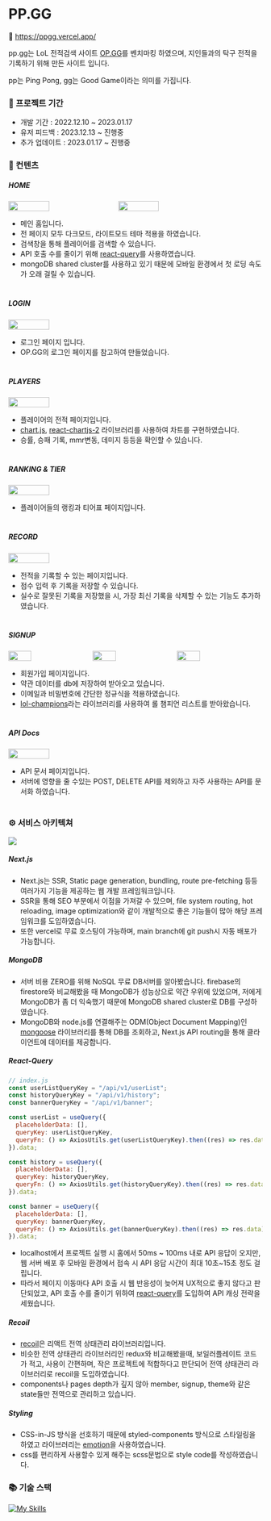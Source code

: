 # PP.GG

🔗 https://ppgg.vercel.app/

pp.gg는 LoL 전적검색 사이트 <a href="https://www.op.gg/" target="_blank">OP.GG</a>를 벤치마킹 하였으며,
지인들과의 탁구 전적을 기록하기 위해 만든 사이트 입니다.

pp는 Ping Pong, gg는 Good Game이라는 의미를 가집니다.

### 📆 프로젝트 기간

<ul>
    <li>개발 기간 : 2022.12.10 ~ 2023.01.17</li>
    <li>유저 피드백 : 2023.12.13 ~ 진행중</li>
    <li>추가 업데이트 : 2023.01.17 ~ 진행중</li>
</ul>
  
### 📖 컨텐츠

<div style="margin-bottom:40px;">
    <h5>HOME</h5>
    <div style="display:flex; gap:16px;">
        <img src="/public/gif/home.gif" width=40% height=40%>
        <img src="/public/gif/theme.gif" width=40% height=40%>
    </div>
    <div style="margin-top:8px;">
        <ul>
            <li>메인 홈입니다.</li>
            <li>전 페이지 모두 다크모드, 라이트모드 테마 적용을 하였습니다.</li>
            <li>검색창을 통해 플레이어를 검색할 수 있습니다.</li>
            <li>API 호출 수를 줄이기 위해 <a href="https://www.npmjs.com/package/react-query" target="_blank">react-query</a>를 사용하였습니다.</li>
            <li>mongoDB shared cluster를 사용하고 있기 때문에 모바일 환경에서 첫 로딩 속도가 오래 걸릴 수 있습니다.</li>
        </ul>
    </div>
</div>

<div style="margin-bottom:40px;">
    <h5>LOGIN</h5>
    <div style="display:flex; gap:16px;">
        <img src="/public/gif/login.gif" width=40% height=40%>
    </div>
    <div style="margin-top:8px;">
        <ul>
            <li>로그인 페이지 입니다.</li>
            <li>OP.GG의 로그인 페이지를 참고하여 만들었습니다.</li>
        </ul>
    </div>
</div>

<div style="margin-bottom:40px;">
    <h5>PLAYERS</h5>
    <div style="display:flex; gap:16px;">
        <img src="/public/gif/players.gif" width=40% height=40%>
    </div>
    <div style="margin-top:8px;">
        <ul>
            <li>플레이어의 전적 페이지입니다.</li>
            <li><a href="https://www.npmjs.com/package/chart.js?activeTab=readme" target="_blank">chart.js</a>, <a href="https://www.npmjs.com/package/react-chartjs-2" target="_blank">react-chartjs-2</a> 라이브러리를 사용하여 차트를 구현하였습니다.</li>
            <li>승률, 승패 기록, mmr변동, 데미지 등등을 확인할 수 있습니다.</li>
        </ul>
    </div>
</div>

<div style="margin-bottom:40px;">
    <h5>RANKING & TIER</h5>
    <div style="display:flex; gap:16px;">
        <img src="/public/gif/rankingAndTier.gif" width=40% height=40%>
    </div>
    <div style="margin-top:8px;">
        <ul>
            <li>플레이어들의 랭킹과 티어표 페이지입니다.</li>
        </ul>
    </div>
</div>

<div style="margin-bottom:40px;">
    <h5>RECORD</h5>
    <div style="display:flex; gap:16px;">
        <img src="/public/gif/history.gif" width=40% height=40%>
    </div>
    <div style="margin-top:8px;">
        <ul>
            <li>전적을 기록할 수 있는 페이지입니다.</li>
            <li>점수 입력 후 기록을 저장할 수 있습니다.</li>
            <li>실수로 잘못된 기록을 저장했을 시, 가장 최신 기록을 삭제할 수 있는 기능도 추가하였습니다.</li>
        </ul>
    </div>
</div>

<div style="margin-bottom:40px;">
    <h5>SIGNUP</h5>
    <div style="display:flex; gap:16px;">
        <img src="/public/gif/signup1.gif" width=30% height=30%>
        <img src="/public/gif/signup2.gif" width=30% height=30%>
        <img src="/public/gif/signup3.gif" width=30% height=30%>
    </div>
    <div style="margin-top:8px;">
        <ul>
            <li>회원가입 페이지입니다.</li>
            <li>약관 데이터를 db에 저장하여 받아오고 있습니다.</li>
            <li>이메일과 비밀번호에 간단한 정규식을 적용하였습니다.</li>
            <li><a href="https://www.npmjs.com/package/lol-champions" target="_blank">lol-champions</a>라는 라이브러리를 사용하여 롤 챔피언 리스트를 받아왔습니다.</li>
        </ul>
    </div>
</div>

<div style="margin-bottom:40px;">
    <h5>API Docs</h5>
    <div style="display:flex; gap:16px;">
        <img src="/public/gif/apiDocs.gif" width=40% height=40%>
    </div>
    <div style="margin-top:8px;">
        <ul>
            <li>API 문서 페이지입니다.</li>
            <li>서버에 영향을 줄 수있는 POST, DELETE API를 제외하고 자주 사용하는 API를 문서화 하였습니다.</li>
        </ul>
    </div>
</div>

### ⚙️ 서비스 아키텍쳐

 <img src="/public/images/architecture.png">

##### Next.js

<ul>
    <li>Next.js는 SSR, Static page generation, bundling, route pre-fetching 등등 여러가지 기능을 제공하는 웹 개발 프레임워크입니다.</li>
    <li>SSR을 통해 SEO 부분에서 이점을 가져갈 수 있으며, file system routing, hot reloading, image optimization와 같이 개발적으로 좋은 기능들이 많아 해당 프레임워크를 도입하였습니다.</li>
    <li>또한 vercel로 무료 호스팅이 가능하며, main branch에 git push시 자동 배포가 가능합니다.</li>
</ul>

##### MongoDB

<ul>
    <li>서버 비용 ZERO를 위해 NoSQL 무료 DB서버를 알아봤습니다. firebase의 firestore와 비교해봤을 때 MongoDB가 성능상으로 약간 우위에 있었으며, 저에게 MongoDB가 좀 더 익숙했기 때문에 MongoDB shared cluster로 DB를 구성하였습니다.</li>
    <li>MongoDB와 node.js를 연결해주는 ODM(Object Document Mapping)인 <a href="https://www.npmjs.com/package/mongoose" target="_blank">mongoose</a> 라이브러리를 통해 DB를 조회하고, Next.js API routing을 통해 클라이언트에 데이터를 제공합니다.</li>
</ul>

##### React-Query

```js
// index.js
const userListQueryKey = "/api/v1/userList";
const historyQueryKey = "/api/v1/history";
const bannerQueryKey = "/api/v1/banner";

const userList = useQuery({
  placeholderData: [],
  queryKey: userListQueryKey,
  queryFn: () => AxiosUtils.get(userListQueryKey).then((res) => res.data),
}).data;

const history = useQuery({
  placeholderData: [],
  queryKey: historyQueryKey,
  queryFn: () => AxiosUtils.get(historyQueryKey).then((res) => res.data),
}).data;

const banner = useQuery({
  placeholderData: [],
  queryKey: bannerQueryKey,
  queryFn: () => AxiosUtils.get(bannerQueryKey).then((res) => res.data),
}).data;
```

<ul>
    <li>localhost에서 프로젝트 실행 시 홈에서 50ms ~ 100ms 내로 API 응답이 오지만, 웹 서버 배포 후 모바일 환경에서 접속 시 API 응답 시간이 최대 10초~15초 정도 걸립니다.</li>
    <li>따라서 페이지 이동마다 API 호출 시 웹 반응성이 늦어져 UX적으로 좋지 않다고 판단되었고, API 호출 수를 줄이기 위하여 <a href="https://www.npmjs.com/package/react-query" target="_blank">react-query</a>를 도입하여 API 캐싱 전략을 세웠습니다.</li>
</ul>

##### Recoil

<ul>
    <li><a href="https://www.npmjs.com/package/recoil" target="_blank">recoil</a>은 리액트 전역 상태관리 라이브러리입니다.</li>
    <li>비슷한 전역 상태관리 라이브러리인 redux와 비교해봤을때, 보일러플레이트 코드가 적고, 사용이 간편하며, 작은 프로젝트에 적합하다고 판단되어 전역 상태관리 라이브러리로 recoil을 도입하였습니다.</li>
    <li>components나 pages depth가 깊지 않아 member, signup, theme와 같은 state들만 전역으로 관리하고 있습니다.</li>
</ul>

##### Styling

<ul>
    <li>CSS-in-JS 방식을 선호하기 때문에 styled-components 방식으로 스타일링을 하였고 라이브러리는 <a href="https://emotion.sh/docs/introduction" target="_blank">emotion</a>을 사용하였습니다.</li>
    <li>css를 편리하게 사용할수 있게 해주는 scss문법으로 style code를 작성하였습니다.</li>
</ul>

### 📚 기술 스택

[![My Skills](https://skillicons.dev/icons?i=html,css,js,react,nextjs,emotion,sass,mongodb,vercel&perline=5)](https://skillicons.dev)
